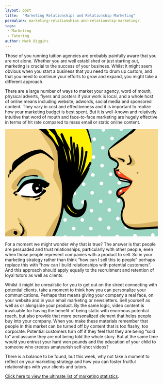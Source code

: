 ```yaml
---
layout: post
title:  "Marketing Relationships and Relationship Marketing"
permalink: marketing-relationships-and-relationship-marketing/
tags:
 - Marketing
 - Tutoring
author: Mark Biggins
---
```

Those of you running tuition agencies are probably painfully aware that you are not alone.
Whether you are well established or just starting out, marketing is crucial to the success of your business.
Whilst it might seem obvious when you start a business that you need to drum up custom, and that you need to
continue your efforts to grow and expand, you might take a different approach.

There are a large number of ways to market your agency, word of mouth, physical adverts, flyers and posters if your
work is local, and a whole host of online means including website, adwords, social media and sponsored content. They
vary in cost and effectiveness and it is important to realize how your marketing budget is best spent. But it is
well-known and relatively intuitive that word of mouth and face-to-face marketing are hugely effective in terms of
hit rate compared to mass email or static online content.

<a href="/img/blogs/word-of-mouth-retro.jpg" data-lightbox="lightbox" data-title="Word of mouth is still the most effective way to market your company." class="thumbnail">
  <img src="/img/blogs/word-of-mouth-retro.jpg" alt-text="Word of mouth is still the most effective way to market your company."/>
</a>

For a moment we might wonder why that is true? The answer is that people are persuaded and trust relationships,
particularly with other people, even when those people represent companies with a product to sell.
So in your marketing strategy rather than think “how can I sell this to people” perhaps replace this with
“how can I build relationships with potential customers”. And this approach should apply equally to the recruitment and
retention of loyal tutors as well as clients.

Whilst it might be unrealistic for you to get out on the street connecting with potential clients, take a moment to
think how you can personalize your communications. Perhaps that means giving your company a real face, on your website
and in your email marketing or newsletters. Sell yourself as well as or alongside your product. By the same logic, video
content is invaluable for having the benefit of being static with enormous potential reach, but also provide that more
personalized element that helps people buy into your company. When you make these materials remember that people in this
market can be turned off by content that is too flashy, too corporate. Potential customers turn off if they feel that
they are being “sold to” and assume they are not being told the whole story. But at the same time would you entrust
your hard won pounds and the education of your child to someone who creates amateurish self-shot videos?

There is a balance to be found, but this week, why not take a moment to reflect on your marketing strategy and how you
 can foster fruitful relationships with your clients and tutors.

[Click here to view the ultimate list of marketing statistics](http://www.hubspot.com/marketing-statistics).
